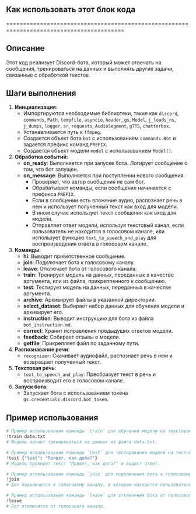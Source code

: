 ## Как использовать этот блок кода
=========================================================================================

Описание
-------------------------
Этот код реализует Discord-бота, который может отвечать на сообщения, тренироваться на данных и выполнять другие задачи, связанные с обработкой текстов. 

Шаги выполнения
-------------------------
1. **Инициализация**:
    - Импортируются необходимые библиотеки, такие как `discord`, `commands`, `Path`, `tempfile`, `asyncio`, `header`, `gs`, `Model`, `j_loads_ns`, `j_dumps`, `logger`, `sr`, `requests`, `AudioSegment`, `gTTS`, `chatterbox`.
    - Устанавливается путь к `ffmpeg`.
    - Создается объект бота `bot` с использованием `commands.Bot` и задается префикс команд `PREFIX`.
    - Создается объект модели `model` с использованием `Model()`.
2. **Обработка событий**:
    - **on_ready**: Выполняется при запуске бота. Логирует сообщение о том, что бот запущен.
    - **on_message**: Выполняется при поступлении нового сообщения.
        - Проверяет, что автор сообщения не сам бот.
        - Обрабатывает команды, если сообщение начинается с префикса `PREFIX`.
        - Если в сообщении есть вложение аудио, распознает речь в нем и использует полученный текст как вход для модели.
        - В ином случае использует текст сообщения как вход для модели.
        - Отправляет ответ модели, используя текстовый канал, если пользователь не находится в голосовом канале, или использует функцию `text_to_speech_and_play` для воспроизведения ответа в голосовом канале.
3. **Команды**:
    - **hi**: Выводит приветственное сообщение.
    - **join**: Подключает бота к голосовому каналу.
    - **leave**: Отключает бота от голосового канала.
    - **train**: Тренирует модель на данных, переданных в качестве аргумента, или из файла, прикрепленного к сообщению.
    - **test**: Тестирует модель на данных, переданных в качестве аргумента.
    - **archive**: Архивирует файлы в указанной директории.
    - **select_dataset**: Выбирает набор данных для обучения модели и архивирует его.
    - **instruction**: Выводит инструкцию для бота из файла `bot_instruction.md`.
    - **correct**: Хранит исправления предыдущих ответов модели.
    - **feedback**: Собирает отзывы о модели.
    - **getfile**: Прикрепляет файл по заданному пути.
4. **Распознавание речи**:
    - `recognizer`: Скачивает аудиофайл, распознает речь в нем и возвращает полученный текст.
5. **Текстовая речь**:
    - `text_to_speech_and_play`: Преобразует текст в речь и воспроизводит его в голосовом канале.
6. **Запуск бота**:
    - Запускает бота с использованием токена `gs.credentials.discord.bot_token`.

Пример использования
-------------------------

```python
# Пример использования команды `train` для обучения модели на текстовом файле:
!train data.txt
# Модель начнет тренироваться на данных из файла data.txt.

# Пример использования команды `test` для тестирования модели на тестовых данных:
!test {"text": "Привет, как дела?"}
# Модель проверит текст "Привет, как дела?" и выдаст ответ.

# Пример использования команды `join` для подключения бота к голосовому каналу:
!join
# Бот подключится к голосовому каналу, в котором находится пользователь.

# Пример использования команды `leave` для отключения бота от голосового канала:
!leave
# Бот отключится от голосового канала.
```
